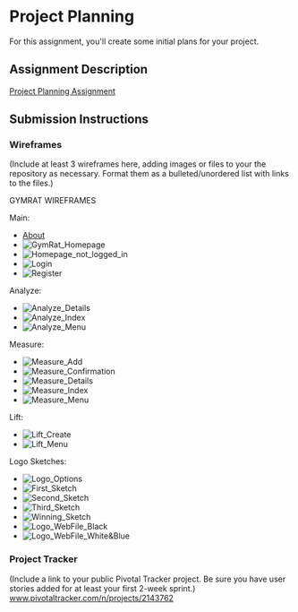# Project Planning
For this assignment, you'll create some initial plans for your project.

## Assignment Description
[Project Planning Assignment](https://education.launchcode.org/liftoff/assignments/planning/)

## Submission Instructions

### Wireframes

(Include at least 3 wireframes here, adding images or files to your the repository as necessary. Format them as a bulleted/unordered list with links to the files.)

GYMRAT WIREFRAMES

Main:
* [About](https://www.dropbox.com/s/ct59qn1wemtra38/About.jpg?dl=0)
* ![GymRat_Homepage](https://www.dropbox.com/s/rtus1a3xlbtff4g/GymRat_Homepage.jpg?raw=1)
* ![Homepage_not_logged_in](https://www.dropbox.com/s/jt8cjwb51m5pmg4/Homepage_not_logged_in.jpg?raw=1)
* ![Login](https://www.dropbox.com/s/wr25k0whpmtn4g3/Login.jpg?raw=1)
* ![Register](https://www.dropbox.com/s/rfkafe3wa47eob7/Register.jpg?raw=1)

Analyze:
* ![Analyze_Details](https://www.dropbox.com/s/ye9953p451lx99p/Analyze_Details.jpg?raw=1)
* ![Analyze_Index](https://www.dropbox.com/s/ghmw46uybfq6gqk/Analyze_Index.jpg?raw=1)
* ![Analyze_Menu](https://www.dropbox.com/s/qacry1260cn5zuu/Analyze_Menu.jpg?raw=1)

Measure:
* ![Measure_Add](https://www.dropbox.com/s/54rbqojo44e2y6n/Measure_Add.jpg?raw=1)
* ![Measure_Confirmation](https://www.dropbox.com/s/9vf9bq8uahdfm55/Measure_Confirmation.jpg?raw=1)
* ![Measure_Details](https://www.dropbox.com/s/ekk8furg8sb5w6t/Measure_Details.jpg?raw=1)
* ![Measure_Index](https://www.dropbox.com/s/rzmd8eiyb67yp15/Measure_Index.jpg?raw=1)
* ![Measure_Menu](https://www.dropbox.com/s/8kyekulisxrrwsr/Measure_Menu.jpg?raw=1)

Lift:
* ![Lift_Create](https://www.dropbox.com/s/ekcmsgn32k6biio/Lift_Create.jpg?raw=1)
* ![Lift_Menu](https://www.dropbox.com/s/ouq0ri7xxolyt0y/Lift_Menu.jpg?raw=1)

Logo Sketches:
* ![Logo_Options](https://www.dropbox.com/s/gfwj2rkbm4y4rzy/Image%20uploaded%20from%20iOS%283%29.jpg?raw=1)
* ![First_Sketch](https://www.dropbox.com/s/clv8ipw6jw9c1u8/Image%20uploaded%20from%20iOS.jpg?raw=1)
* ![Second_Sketch](https://www.dropbox.com/s/tcj2wlj9bsq6opu/Image%20uploaded%20from%20iOS%282%29.jpg?raw=1)
* ![Third_Sketch](https://www.dropbox.com/s/tksynf621ivbncn/Image%20uploaded%20from%20iOS%281%29.jpg?raw=1)
* ![Winning_Sketch](https://www.dropbox.com/s/rcpzq5ttzx55pvn/Image%20uploaded%20from%20iOS%284%29.jpg?raw=1)
* ![Logo_WebFile_Black](https://www.dropbox.com/s/s3o61euxo7fj7bd/Black%20Version.png?raw=1)
* ![Logo_WebFile_White&Blue](https://www.dropbox.com/s/n3teipddkqww04i/Blue%20Version.png?raw=1)

### Project Tracker

(Include a link to your public Pivotal Tracker project. Be sure you have user stories added for at least your first 2-week sprint.)
www.pivotaltracker.com/n/projects/2143762